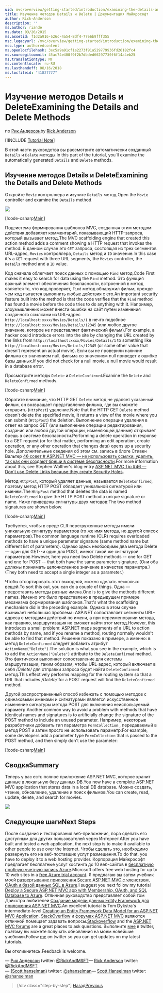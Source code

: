 ```yaml
---
uid: mvc/overview/getting-started/introduction/examining-the-details-and-delete-methods
title: Изучение методов Details и Delete | Документация Майкрософт
author: Rick-Anderson
description: ''
ms.author: riande
ms.date: 03/26/2015
ms.assetid: f1d2a916-626c-4a54-8df4-77e6b9fff355
msc.legacyurl: /mvc/overview/getting-started/introduction/examining-the-details-and-delete-methods
msc.type: authoredcontent
ms.openlocfilehash: 3ec5a9a91cf1e2273f91a529779936fd26182fc4
ms.sourcegitcommit: 45ac74e400f9f2b7dbded66297730f6f14a4eb25
ms.translationtype: MT
ms.contentlocale: ru-RU
ms.lasthandoff: 08/16/2018
ms.locfileid: "41827777"
---
```

<a name="examining-the-details-and-delete-methods"></a><span data-ttu-id="cb060-102">Изучение методов Details и Delete</span><span class="sxs-lookup"><span data-stu-id="cb060-102">Examining the Details and Delete Methods</span></span>
====================
<span data-ttu-id="cb060-103">по [Рик Андерсон](https://github.com/Rick-Anderson)</span><span class="sxs-lookup"><span data-stu-id="cb060-103">by [Rick Anderson](https://github.com/Rick-Anderson)</span></span>

[!INCLUDE [Tutorial Note](sample/code-location.md)]

<span data-ttu-id="cb060-104">В этой части руководства вы рассмотрите автоматически созданный `Details` и `Delete` методы.</span><span class="sxs-lookup"><span data-stu-id="cb060-104">In this part of the tutorial, you'll examine the automatically generated `Details` and `Delete` methods.</span></span>

## <a name="examining-the-details-and-delete-methods"></a><span data-ttu-id="cb060-105">Изучение методов Details и Delete</span><span class="sxs-lookup"><span data-stu-id="cb060-105">Examining the Details and Delete Methods</span></span>

<span data-ttu-id="cb060-106">Откройте `Movie` контроллера и изучите `Details` метод.</span><span class="sxs-lookup"><span data-stu-id="cb060-106">Open the `Movie` controller and examine the `Details` method.</span></span>

![](examining-the-details-and-delete-methods/_static/image1.png)

[!code-csharp[Main](examining-the-details-and-delete-methods/samples/sample1.cs)]

<span data-ttu-id="cb060-107">Подсистема формирования шаблонов MVC, созданная этим методом действия добавляет комментарий, показывающий HTTP-запроса, который вызывает метод.</span><span class="sxs-lookup"><span data-stu-id="cb060-107">The MVC scaffolding engine that created this action method adds a comment showing a HTTP request that invokes the method.</span></span> <span data-ttu-id="cb060-108">В данном случае это `GET` запроса, состоящая из трех сегментов URL-адрес, `Movies` контроллера, `Details` метод и `ID` значение.</span><span class="sxs-lookup"><span data-stu-id="cb060-108">In this case it's a `GET` request with three URL segments, the `Movies` controller, the `Details` method and a `ID` value.</span></span>

<span data-ttu-id="cb060-109">Код сначала облегчает поиск данных с помощью `Find` метод.</span><span class="sxs-lookup"><span data-stu-id="cb060-109">Code First makes it easy to search for data using the `Find` method.</span></span> <span data-ttu-id="cb060-110">Это функция важный элемент обеспечения безопасности, встроенной в метод является то, что код проверяет, `Find` метод обнаружил фильм, прежде чем код пытается выполнить любые действия с его.</span><span class="sxs-lookup"><span data-stu-id="cb060-110">An important security feature built into the method is that the code verifies that the `Find` method has found a movie before the code tries to do anything with it.</span></span> <span data-ttu-id="cb060-111">Например, злоумышленник может внести ошибки на сайт путем изменения созданного ссылками из URL-адрес `http://localhost:xxxx/Movies/Details/1` в нечто подобное `http://localhost:xxxx/Movies/Details/12345` (или любое другое значение, которое не представляет фактический фильм).</span><span class="sxs-lookup"><span data-stu-id="cb060-111">For example, a hacker could introduce errors into the site by changing the URL created by the links from `http://localhost:xxxx/Movies/Details/1` to something like `http://localhost:xxxx/Movies/Details/12345` (or some other value that doesn't represent an actual movie).</span></span> <span data-ttu-id="cb060-112">Если вы не проверили наличие фильма со значением null, фильма со значением null приведет к ошибке базы данных.</span><span class="sxs-lookup"><span data-stu-id="cb060-112">If you did not check for a null movie, a null movie would result in a database error.</span></span>

<span data-ttu-id="cb060-113">Просмотрите методы `Delete` и `DeleteConfirmed`.</span><span class="sxs-lookup"><span data-stu-id="cb060-113">Examine the `Delete` and `DeleteConfirmed` methods.</span></span>

[!code-csharp[Main](examining-the-details-and-delete-methods/samples/sample2.cs?highlight=17)]

<span data-ttu-id="cb060-114">Обратите внимание, что HTTP GET `Delete` метод не удаляет указанный фильм, он возвращает представление фильма, где вы сможете отправить (`HttpPost`) удаление.</span><span class="sxs-lookup"><span data-stu-id="cb060-114">Note that the HTTP GET `Delete` method doesn't delete the specified movie, it returns a view of the movie where you can submit (`HttpPost`) the deletion.</span></span> <span data-ttu-id="cb060-115">Выполнение операции удаления в ответ на запрос GET (или выполнение операции редактирования, создания или любой другой операции, изменяющей данные) открывает брешь в системе безопасности.</span><span class="sxs-lookup"><span data-stu-id="cb060-115">Performing a delete operation in response to a GET request (or for that matter, performing an edit operation, create operation, or any other operation that changes data) opens up a security hole.</span></span> <span data-ttu-id="cb060-116">Дополнительные сведения об этом см. запись в блоге Стивен Вальтер [46 совет # ASP.NET MVC — не использовать ссылки, удалить, так как они создают бреши в системе безопасности](http://stephenwalther.com/blog/archive/2009/01/21/asp.net-mvc-tip-46-ndash-donrsquot-use-delete-links-because.aspx).</span><span class="sxs-lookup"><span data-stu-id="cb060-116">For more information about this, see Stephen Walther's blog entry [ASP.NET MVC Tip #46 — Don't use Delete Links because they create Security Holes](http://stephenwalther.com/blog/archive/2009/01/21/asp.net-mvc-tip-46-ndash-donrsquot-use-delete-links-because.aspx).</span></span>

<span data-ttu-id="cb060-117">Метод `HttpPost`, который удаляет данные, называется `DeleteConfirmed`, поэтому метод HTTP POST обладает уникальной сигнатурой или именем.</span><span class="sxs-lookup"><span data-stu-id="cb060-117">The `HttpPost` method that deletes the data is named `DeleteConfirmed` to give the HTTP POST method a unique signature or name.</span></span> <span data-ttu-id="cb060-118">Ниже приведены сигнатуры двух методов:</span><span class="sxs-lookup"><span data-stu-id="cb060-118">The two method signatures are shown below:</span></span>

[!code-csharp[Main](examining-the-details-and-delete-methods/samples/sample3.cs)]

<span data-ttu-id="cb060-119">Требуется, чтобы в среде CLR перегруженные методы имели уникальную сигнатуру параметров (то же имя метода, но другой список параметров).</span><span class="sxs-lookup"><span data-stu-id="cb060-119">The common language runtime (CLR) requires overloaded methods to have a unique parameter signature (same method name but different list of parameters).</span></span> <span data-ttu-id="cb060-120">Однако здесь необходимы два метода Delete — один для GET--и один для POST, имеют такой же сигнатурой параметров.</span><span class="sxs-lookup"><span data-stu-id="cb060-120">However, here you need two Delete methods -- one for GET and one for POST -- that both have the same parameter signature.</span></span> <span data-ttu-id="cb060-121">(Они оба должны принимать целочисленное значение в качестве параметра.)</span><span class="sxs-lookup"><span data-stu-id="cb060-121">(They both need to accept a single integer as a parameter.)</span></span>

<span data-ttu-id="cb060-122">Чтобы отсортировать этот выходной, можно сделать несколько вещей.</span><span class="sxs-lookup"><span data-stu-id="cb060-122">To sort this out, you can do a couple of things.</span></span> <span data-ttu-id="cb060-123">Одна — предоставить методы разные имена.</span><span class="sxs-lookup"><span data-stu-id="cb060-123">One is to give the methods different names.</span></span> <span data-ttu-id="cb060-124">Именно это было представлено в предыдущем примере механизма формирования шаблонов.</span><span class="sxs-lookup"><span data-stu-id="cb060-124">That's what the scaffolding mechanism did in the preceding example.</span></span> <span data-ttu-id="cb060-125">Однако в этом случае возникает небольшая проблема: ASP.NET сопоставляет сегменты URL-адреса с методами действий по имени, а при переименовании метода, как правило, маршрутизация не сможет найти этот метод.</span><span class="sxs-lookup"><span data-stu-id="cb060-125">However, this introduces a small problem: ASP.NET maps segments of a URL to action methods by name, and if you rename a method, routing normally wouldn't be able to find that method.</span></span> <span data-ttu-id="cb060-126">Решение показано в примере, а именно: в метод `DeleteConfirmed` следует добавить атрибут `ActionName("Delete")`.</span><span class="sxs-lookup"><span data-stu-id="cb060-126">The solution is what you see in the example, which is to add the `ActionName("Delete")` attribute to the `DeleteConfirmed` method.</span></span> <span data-ttu-id="cb060-127">Это фактически выполняет сопоставление для системы маршрутизации, таким образом, чтобы URL-адрес, который включает в себя */Delete/* для отправки запроса будет найти `DeleteConfirmed` метод.</span><span class="sxs-lookup"><span data-stu-id="cb060-127">This effectively performs mapping for the routing system so that a URL that includes */Delete/* for a POST request will find the `DeleteConfirmed` method.</span></span>

<span data-ttu-id="cb060-128">Другой распространенный способ избежать с помощью методов с одинаковыми именами и сигнатурами является искусственное изменение сигнатуры метода POST для включения неиспользуемый параметр.</span><span class="sxs-lookup"><span data-stu-id="cb060-128">Another common way to avoid a problem with methods that have identical names and signatures is to artificially change the signature of the POST method to include an unused parameter.</span></span> <span data-ttu-id="cb060-129">Например, некоторые разработчики добавить тип параметра `FormCollection` , передаваемый в метод POST и затем просто не использовать параметр:</span><span class="sxs-lookup"><span data-stu-id="cb060-129">For example, some developers add a parameter type `FormCollection` that is passed to the POST method, and then simply don't use the parameter:</span></span>

[!code-csharp[Main](examining-the-details-and-delete-methods/samples/sample4.cs)]

## <a name="summary"></a><span data-ttu-id="cb060-130">Сводка</span><span class="sxs-lookup"><span data-stu-id="cb060-130">Summary</span></span>

<span data-ttu-id="cb060-131">Теперь у вас есть полное приложение ASP.NET MVC, которое хранит данные в локальную базу данных DB.</span><span class="sxs-lookup"><span data-stu-id="cb060-131">You now have a complete ASP.NET MVC application that stores data in a local DB database.</span></span> <span data-ttu-id="cb060-132">Можно создать, чтение, обновление, удаление и поиск фильмов.</span><span class="sxs-lookup"><span data-stu-id="cb060-132">You can create, read, update, delete, and search for movies.</span></span>

![](examining-the-details-and-delete-methods/_static/image2.png)

## <a name="next-steps"></a><span data-ttu-id="cb060-133">Следующие шаги</span><span class="sxs-lookup"><span data-stu-id="cb060-133">Next Steps</span></span>

<span data-ttu-id="cb060-134">После создания и тестирования веб-приложения, пора сделать его доступным для других пользователей через Интернет.</span><span class="sxs-lookup"><span data-stu-id="cb060-134">After you have built and tested a web application, the next step is to make it available to other people to use over the Internet.</span></span> <span data-ttu-id="cb060-135">Чтобы сделать это, необходимо развернуть его на веб-поставщик услуг размещения.</span><span class="sxs-lookup"><span data-stu-id="cb060-135">To do that, you have to deploy it to a web hosting provider.</span></span> <span data-ttu-id="cb060-136">Корпорация Майкрософт предлагает бесплатные услуг хостинга до 10 веб-сайтов в [бесплатную пробную учетную запись Azure](https://www.windowsazure.com/pricing/free-trial/?WT.mc_id=A443DD604).</span><span class="sxs-lookup"><span data-stu-id="cb060-136">Microsoft offers free web hosting for up to 10 web sites in a [free Azure trial account](https://www.windowsazure.com/pricing/free-trial/?WT.mc_id=A443DD604).</span></span> <span data-ttu-id="cb060-137">Я предлагаю вы затем учебник моей [развертывание приложения Secure ASP.NET MVC с членством, OAuth и базой данных SQL в Azure](https://docs.microsoft.com/aspnet/core/security/authorization/secure-data).</span><span class="sxs-lookup"><span data-stu-id="cb060-137">I suggest you next follow my tutorial [Deploy a Secure ASP.NET MVC app with Membership, OAuth, and SQL Database to Azure](https://docs.microsoft.com/aspnet/core/security/authorization/secure-data).</span></span> <span data-ttu-id="cb060-138">Отличная руководство представляет собой том Дайкстра любителей [Создание модели данных Entity Framework для приложения ASP.NET MVC](../getting-started-with-ef-using-mvc/creating-an-entity-framework-data-model-for-an-asp-net-mvc-application.md).</span><span class="sxs-lookup"><span data-stu-id="cb060-138">An excellent tutorial is Tom Dykstra's intermediate-level [Creating an Entity Framework Data Model for an ASP.NET MVC Application](../getting-started-with-ef-using-mvc/creating-an-entity-framework-data-model-for-an-asp-net-mvc-application.md).</span></span> <span data-ttu-id="cb060-139">[StackOverflow](http://stackoverflow.com/help) и [форумах ASP.NET MVC](https://forums.asp.net/1146.aspx) являются отличной помещает задавать вопросы.</span><span class="sxs-lookup"><span data-stu-id="cb060-139">[Stackoverflow](http://stackoverflow.com/help) and the [ASP.NET MVC forums](https://forums.asp.net/1146.aspx) are a great places to ask questions.</span></span> <span data-ttu-id="cb060-140">Выполните [мне](https://twitter.com/RickAndMSFT) в twitter, поэтому вы можете получать обновления на моем новейшие учебники.</span><span class="sxs-lookup"><span data-stu-id="cb060-140">Follow [me](https://twitter.com/RickAndMSFT) on twitter so you can get updates on my latest tutorials.</span></span>

<span data-ttu-id="cb060-141">Вы откликнитесь.</span><span class="sxs-lookup"><span data-stu-id="cb060-141">Feedback is welcome.</span></span>

<span data-ttu-id="cb060-142">— [Рик Андерсон](https://blogs.msdn.com/rickAndy) twitter: [@RickAndMSFT](https://twitter.com/RickAndMSFT)</span><span class="sxs-lookup"><span data-stu-id="cb060-142">— [Rick Anderson](https://blogs.msdn.com/rickAndy) twitter: [@RickAndMSFT](https://twitter.com/RickAndMSFT)</span></span>  
<span data-ttu-id="cb060-143">— [(Scott hanselman)](http://www.hanselman.com/blog/) twitter: [@shanselman](https://twitter.com/shanselman)</span><span class="sxs-lookup"><span data-stu-id="cb060-143">— [Scott Hanselman](http://www.hanselman.com/blog/) twitter: [@shanselman](https://twitter.com/shanselman)</span></span>

> [!div class="step-by-step"]
> [<span data-ttu-id="cb060-144">Назад</span><span class="sxs-lookup"><span data-stu-id="cb060-144">Previous</span></span>](adding-validation.md)

